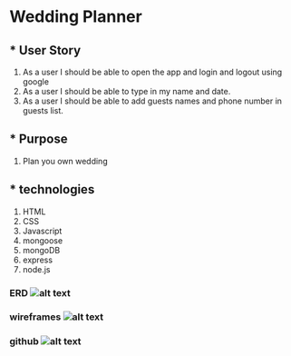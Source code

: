  # Wedding Planner
## * User Story
1. As a user I should be able to open the app and login and logout using google
2. As a user I should be able to type in my name and date.
3. As a user I should be able to add guests names and phone number in guests list.

## * Purpose
1.  Plan you own wedding

## * technologies

1. HTML 
2. CSS 
3. Javascript 
4. mongoose
5. mongoDB
6. express
7. node.js

### ERD ![alt text](https://i.imgur.com/58oomlb.jpg?1)

### wireframes ![alt text](https://i.imgur.com/smQ4jTE.png)

### github ![alt text](https://github.com/Ruhi-1/Wedding-Planner)